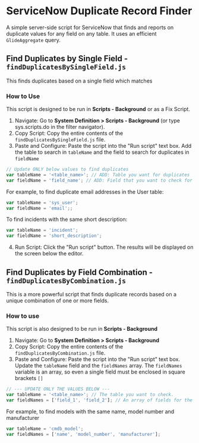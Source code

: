 # ServiceNow Duplicate Record Finder
A simple server-side script for ServiceNow that finds and reports on duplicate values for any field on any table. It uses an efficient `GlideAggregate` query.
## Find Duplicates by Single Field - `findDuplicatesBySingleField.js`
This finds duplicates based on a single field which matches
### How to Use
This script is designed to be run in **Scripts - Background** or as a Fix Script.
1. Navigate: Go to **System Definition > Scripts - Background** (or type sys.scripts.do in the filter navigator).
2. Copy Script: Copy the entire contents of the `findDuplicatesBySingleField.js` file.
3. Paste and Configure: Paste the script into the "Run script" text box. Add the table to search in `tableName` and the field to search for duplicates in `fieldName`
  ```js
  // Update ONLY below values to find duplicates
  var tableName = '<table_name>'; // ADD: Table you want for duplicates
  var fieldName = 'field_name';	// ADD: Field that you want to check for duplicates
  ```
  For example, to find duplicate email addresses in the User table:
  ```js
  var tableName = 'sys_user';
  var fieldName = 'email';;
  ```
  To find incidents with the same short description:
  ```js
  var tableName = 'incident';
  var fieldName = 'short_description';
  ```

4. Run Script: Click the "Run script" button. The results will be displayed on the screen below the editor.

## Find Duplicates by Field Combination - `findDuplicatesByCombination.js`
This is a more powerful script that finds duplicate records based on a unique combination of one or more fields.

### How to use
This script is also designed to be run in **Scripts - Background**
1. Navigate: Go to **System Definition > Scripts - Background**
2. Copy Script: Copy the entire contents of the `findDuplicatesByCombination.js` file.
3. Paste and Configure: Paste the script into the "Run script" text box. Update the `tableName` field and the `fieldNames` array. The `fieldNames` variable is an array, so even a single field must be enclosed in square brackets `[]`

```js
// --- UPDATE ONLY THE VALUES BELOW ---
var tableName = '<table_name>'; // The table you want to check.
var fieldNames = ['field_1', 'field_2']; // An array of fields for the unique combination.
```

For example, to find models with the same name, model number and manufacturer
```js
var tableName = 'cmdb_model';
var fieldNames = ['name', 'model_number', 'manufacturer'];
```
